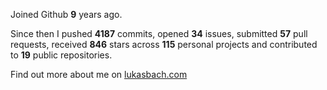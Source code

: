 Joined Github **9** years ago.

Since then I pushed **4187** commits, opened **34** issues, submitted **57** pull requests, received **846** stars across **115** personal projects and contributed to **19** public repositories.

Find out more about me on [lukasbach.com](https://lukasbach.com)
